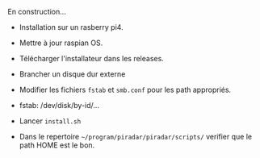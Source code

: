 En construction...

+ Installation sur un rasberry pi4.

+ Mettre à jour raspian OS.

+ Télécharger l'installateur dans les releases.

+ Brancher un disque dur externe

+ Modifier les fichiers `fstab` et `smb.conf` pour les path appropriés.
 - fstab: /dev/disk/by-id/...

+ Lancer `install.sh`

+ Dans le repertoire `~/program/piradar/piradar/scripts/` verifier que le path HOME est le bon.